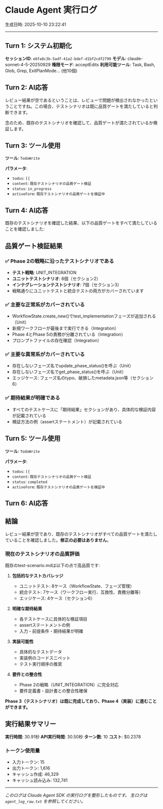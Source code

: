 # Claude Agent 実行ログ

生成日時: 2025-10-10 23:22:41

---

## Turn 1: システム初期化

**セッションID**: `e6fa8c3b-5adf-41a2-bdef-d1bf2cdf2799`
**モデル**: claude-sonnet-4-5-20250929
**権限モード**: acceptEdits
**利用可能ツール**: Task, Bash, Glob, Grep, ExitPlanMode... (他10個)

## Turn 2: AI応答

レビュー結果が空であるということは、レビューで問題が検出されなかったということですね。この場合、テストシナリオは既に品質ゲートを満たしていると判断できます。

念のため、既存のテストシナリオを確認して、品質ゲートが満たされているか検証します。

## Turn 3: ツール使用

**ツール**: `TodoWrite`

**パラメータ**:
- `todos`: `[{`
- `content`: `既存テストシナリオの品質ゲート検証`
- `status`: `in_progress`
- `activeForm`: `既存テストシナリオの品質ゲートを検証中`

## Turn 4: AI応答

既存のテストシナリオを確認した結果、以下の品質ゲートをすべて満たしていることを確認しました:

## 品質ゲート検証結果

### ✅ Phase 2の戦略に沿ったテストシナリオである
- **テスト戦略**: UNIT_INTEGRATION
- **ユニットテストシナリオ**: 8個（セクション2）
- **インテグレーションテストシナリオ**: 7個（セクション3）
- 戦略通りにユニットテストと統合テストの両方がカバーされています

### ✅ 主要な正常系がカバーされている
- WorkflowState.create_new()でtest_implementationフェーズが追加される（Unit）
- 新規ワークフローが最後まで実行できる（Integration）
- Phase 4とPhase 5の責務が分離されている（Integration）
- プロンプトファイルの存在確認（Integration）

### ✅ 主要な異常系がカバーされている
- 存在しないフェーズ名でupdate_phase_status()を呼ぶ（Unit）
- 存在しないフェーズ名でget_phase_status()を呼ぶ（Unit）
- エッジケース: フェーズ名のtypo、破損したmetadata.json等（セクション6）

### ✅ 期待結果が明確である
- すべてのテストケースに「期待結果」セクションがあり、具体的な検証内容が記載されている
- 検証方法の例（assertステートメント）が記載されている

## Turn 5: ツール使用

**ツール**: `TodoWrite`

**パラメータ**:
- `todos`: `[{`
- `content`: `既存テストシナリオの品質ゲート検証`
- `status`: `completed`
- `activeForm`: `既存テストシナリオの品質ゲートを検証中`

## Turn 6: AI応答

## 結論

レビュー結果が空であり、既存のテストシナリオがすべての品質ゲートを満たしていることを確認しました。**修正の必要はありません**。

### 現在のテストシナリオの品質評価

既存のtest-scenario.mdは以下の点で高品質です:

1. **包括的なテストカバレッジ**
   - ユニットテスト: 8ケース（WorkflowState、フェーズ管理）
   - 統合テスト: 7ケース（ワークフロー実行、互換性、責務分離等）
   - エッジケース: 4ケース（セクション6）

2. **明確な期待結果**
   - 各テストケースに具体的な検証項目
   - assertステートメントの例
   - 入力・前提条件・期待結果が明確

3. **実装可能性**
   - 具体的なテストデータ
   - 実装例のコードスニペット
   - テスト実行順序の推奨

4. **要件との整合性**
   - Phase 2の戦略（UNIT_INTEGRATION）に完全対応
   - 要件定義書・設計書との整合性確保

**Phase 3（テストシナリオ）は既に完成しており、Phase 4（実装）に進むことができます。**

## 実行結果サマリー

**実行時間**: 30.91秒
**API実行時間**: 30.50秒
**ターン数**: 10
**コスト**: $0.2378

### トークン使用量
- 入力トークン: 15
- 出力トークン: 1,616
- キャッシュ作成: 46,329
- キャッシュ読み込み: 132,741

---

*このログは Claude Agent SDK の実行ログを整形したものです。*
*生ログは `agent_log_raw.txt` を参照してください。*